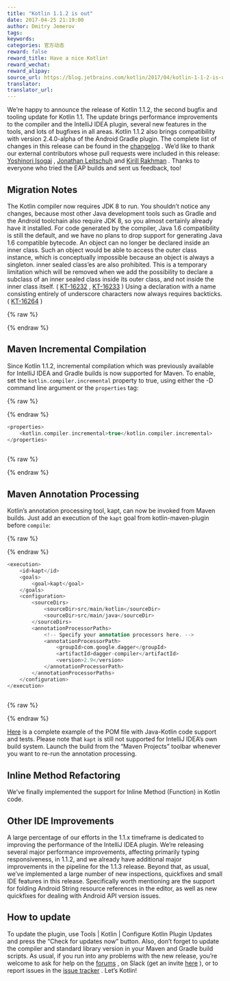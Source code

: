 ```yaml
---
title: "Kotlin 1.1.2 is out"
date: 2017-04-25 21:19:00
author: Dmitry Jemerov
tags:
keywords:
categories: 官方动态
reward: false
reward_title: Have a nice Kotlin!
reward_wechat:
reward_alipay:
source_url: https://blog.jetbrains.com/kotlin/2017/04/kotlin-1-1-2-is-out/
translator:
translator_url:
---
```


We’re happy to announce the release of Kotlin 1.1.2, the second bugfix and tooling update for Kotlin 1.1. The update brings performance improvements to the compiler and the IntelliJ IDEA plugin, several new features in the tools, and lots of bugfixes in all areas. Kotlin 1.1.2 also brings compatibility with version 2.4.0-alpha of the Android Gradle plugin.
The complete list of changes in this release can be found in the  [changelog](https://github.com/JetBrains/kotlin/blob/1.1.2/ChangeLog.md) .
We’d like to thank our external contributors whose pull requests were included in this release:  [Yoshinori Isogai](https://github.com/shiraji) ,  [Jonathan Leitschuh](https://github.com/JLLeitschuh)  and  [Kirill Rakhman](https://github.com/cypressious) . Thanks to everyone who tried the EAP builds and sent us feedback, too!
## Migration Notes

The Kotlin compiler now requires JDK 8 to run. You shouldn’t notice any changes, because most other Java development tools such as Gradle and the Android toolchain also require JDK 8, so you almost certainly already have it installed. For code generated by the compiler, Java 1.6 compatibility is still the default, and we have no plans to drop support for generating Java 1.6 compatible bytecode.
An object can no longer be declared inside an inner class. Such an object would be able to access the outer class instance, which is conceptually impossible because an object is always a singleton. inner sealed class’es are also prohibited. This is a temporary limitation which will be removed when we add the possibility to declare a subclass of an inner sealed class inside its outer class, and not inside the inner class itself. ( [KT-16232](https://youtrack.jetbrains.com/issue/KT-16232) ,  [KT-16233](https://youtrack.jetbrains.com/issue/KT-16233) )
Using a declaration with a name consisting entirely of underscore characters now always requires backticks. ( [KT-16264](https://youtrack.jetbrains.com/issue/KT-16264) )

{% raw %}
<p><span id="more-4945"></span></p>
{% endraw %}

## Maven Incremental Compilation

Since Kotlin 1.1.2, incremental compilation which was previously available for IntelliJ IDEA and Gradle builds is now supported for Maven. To enable, set the `kotlin.compiler.incremental` property to true, using either the -D command line argument or the `properties` tag:

{% raw %}
<p></p>
{% endraw %}

```kotlin
<properties>
    <kotlin.compiler.incremental>true</kotlin.compiler.incremental>
</properties>
 
```

{% raw %}
<p></p>
{% endraw %}

## Maven Annotation Processing

Kotlin’s annotation processing tool, kapt, can now be invoked from Maven builds. Just add an execution of the `kapt` goal from kotlin-maven-plugin before `compile`:

{% raw %}
<p></p>
{% endraw %}

```kotlin
<execution>
    <id>kapt</id>
    <goals>
        <goal>kapt</goal>
    </goals>
    <configuration>
        <sourceDirs>
            <sourceDir>src/main/kotlin</sourceDir>
            <sourceDir>src/main/java</sourceDir>
        </sourceDirs>
        <annotationProcessorPaths>
            <!-- Specify your annotation processors here. -->
            <annotationProcessorPath>
                <groupId>com.google.dagger</groupId>
                <artifactId>dagger-compiler</artifactId>
                <version>2.9</version>
            </annotationProcessorPath>
        </annotationProcessorPaths>
    </configuration>
</execution>
 
```

{% raw %}
<p></p>
{% endraw %}

 [Here](https://github.com/JetBrains/kotlin-examples/blob/master/maven/dagger-maven-example/pom.xml)  is a complete example of the POM file with Java-Kotlin code support and tests.
Please note that `kapt` is still not supported for IntelliJ IDEA’s own build system. Launch the build from the “Maven Projects” toolbar whenever you want to re-run the annotation processing.
## Inline Method Refactoring

We’ve finally implemented the support for Inline Method (Function) in Kotlin code.
## Other IDE Improvements

A large percentage of our efforts in the 1.1.x timeframe is dedicated to improving the performance of the IntelliJ IDEA plugin. We’re releasing several major performance improvements, affecting primarily typing responsiveness, in 1.1.2, and we already have additional major improvements in the pipeline for the 1.1.3 release.
Beyond that, as usual, we’ve implemented a large number of new inspections, quickfixes and small IDE features in this release. Specifically worth mentioning are the support for folding Android String resource references in the editor, as well as new quickfixes for dealing with Android API version issues.
## How to update

To update the plugin, use Tools | Kotlin | Configure Kotlin Plugin Updates and press the “Check for updates now” button. Also, don’t forget to update the compiler and standard library version in your Maven and Gradle build scripts.
As usual, if you run into any problems with the new release, you’re welcome to ask for help on the  [forums](https://discuss.kotlinlang.org/) , on Slack (get an invite  [here](http://kotlinslackin.herokuapp.com/) ), or to report issues in the  [issue tracker](https://youtrack.jetbrains.com/issues/KT) .
Let’s Kotlin!
